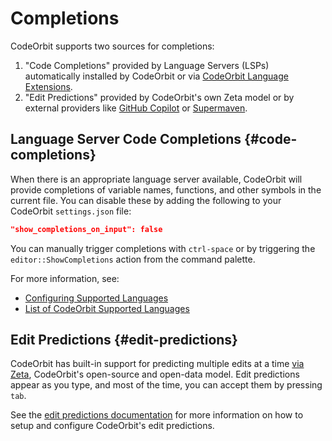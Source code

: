 ﻿# Completions

CodeOrbit supports two sources for completions:

1. "Code Completions" provided by Language Servers (LSPs) automatically installed by CodeOrbit or via [CodeOrbit Language Extensions](languages.md).
2. "Edit Predictions" provided by CodeOrbit's own Zeta model or by external providers like [GitHub Copilot](#github-copilot) or [Supermaven](#supermaven).

## Language Server Code Completions {#code-completions}

When there is an appropriate language server available, CodeOrbit will provide completions of variable names, functions, and other symbols in the current file. You can disable these by adding the following to your CodeOrbit `settings.json` file:

```json
"show_completions_on_input": false
```

You can manually trigger completions with `ctrl-space` or by triggering the `editor::ShowCompletions` action from the command palette.

For more information, see:

- [Configuring Supported Languages](./configuring-languages.md)
- [List of CodeOrbit Supported Languages](./languages.md)

## Edit Predictions {#edit-predictions}

CodeOrbit has built-in support for predicting multiple edits at a time [via Zeta](https://huggingface.co/CodeOrbit-industries/zeta), CodeOrbit's open-source and open-data model.
Edit predictions appear as you type, and most of the time, you can accept them by pressing `tab`.

See the [edit predictions documentation](./ai/edit-prediction.md) for more information on how to setup and configure CodeOrbit's edit predictions.
